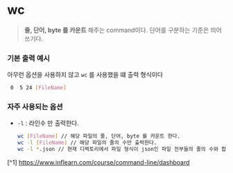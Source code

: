 # wc
> **줄, 단어, byte 를 카운트** 해주는 command이다.
> 단어를 구분하는 기준은 띄어쓰기다.

### 기본 출력 예시
아무런 옵션을 사용하지 않고 `wc` 를 사용했을 떄 출력 형식이다
```bash
 0  5 24 [FileName]
```

### 자주 사용되는 옵션
- `-l` : 라인수 만 출력한다.
    ```bash
    wc [FileName] // 해당 파일의 줄, 단어, byte 를 카운트 한다.
    wc -l [FileName] // 해당 파일의 줄의 수만 출력한다.
    wc -l *.json // 현재 디렉토리에서 파일 형식이 json인 파일 전부들의 줄의 수와 합계가 출력된다.
    ```

[^1] https://www.inflearn.com/course/command-line/dashboard